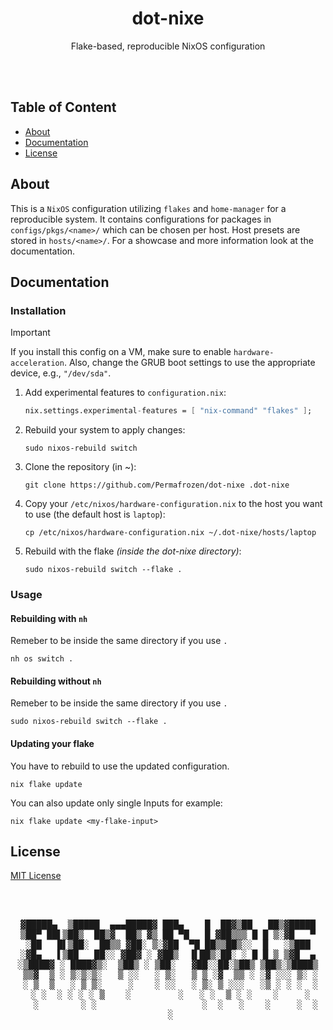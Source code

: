 <h1 align="center">dot-nixe</h1>
<div align="center">Flake-based, reproducible NixOS configuration</div>

<br><br>

## Table of Content

<!--toc:start-->
- [About](#about)
- [Documentation](#documentation)
- [License](#license)
<!--toc:end-->

## About

This is a `NixOS` configuration utilizing `flakes` and `home-manager` for a reproducible system. It contains configurations for packages in `configs/pkgs/<name>/` which can be chosen per host. Host presets are stored in `hosts/<name>/`. For a showcase and more information look at the documentation.

## Documentation

### Installation

> [!IMPORTANT]
> If you install this config on a VM, make sure to enable `hardware-acceleration`. Also, change the GRUB boot settings to use the appropriate device, e.g., `"/dev/sda"`.

1. Add experimental features to `configuration.nix`:
    ```nix
    nix.settings.experimental-features = [ "nix-command" "flakes" ];
    ```

2. Rebuild your system to apply changes:
    ```console
    sudo nixos-rebuild switch
    ```

3. Clone the repository (in ~):
    ```console
    git clone https://github.com/Permafrozen/dot-nixe .dot-nixe
    ```

4. Copy your `/etc/nixos/hardware-configuration.nix` to the host you want to use (the default host is `laptop`):
    ```console
    cp /etc/nixos/hardware-configuration.nix ~/.dot-nixe/hosts/laptop
    ```

5. Rebuild with the flake *(inside the dot-nixe directory)*:
    ```console
    sudo nixos-rebuild switch --flake .
    ```

### Usage

#### Rebuilding with `nh`

<div class="warning">

Remeber to be inside the same directory if you use `.`

</div>

```console
nh os switch .
```

#### Rebuilding without `nh`


<div class="warning">

Remeber to be inside the same directory if you use `.`

</div>

```console
sudo nixos-rebuild switch --flake .
```

#### Updating your flake

<div class="warning">

You have to rebuild to use the updated configuration.

</div>

```console
nix flake update
```

You can also update only single Inputs for example:
```console
nix flake update <my-flake-input>
```

## License

[MIT License](./LICENSE)

<br>

<div align="center"><br>
  <pre>
▓█████▄  ▒█████  ▄▄▄█████▓ ███▄    █  ██▓▒██   ██▒▓█████
▒██▀ ██▌▒██▒  ██▒▓  ██▒ ▓▒ ██ ▀█   █ ▓██▒▒▒ █ █ ▒░▓█   ▀
░██   █▌▒██░  ██▒▒ ▓██░ ▒░▓██  ▀█ ██▒▒██▒░░  █   ░▒███
░▓█▄   ▌▒██   ██░░ ▓██▓ ░ ▓██▒  ▐▌██▒░██░ ░ █ █ ▒ ▒▓█  ▄
░▒████▓ ░ ████▓▒░  ▒██▒ ░ ▒██░   ▓██░░██░▒██▒ ▒██▒░▒████▒
 ▒▒▓  ▒ ░ ▒░▒░▒░   ▒ ░░   ░ ▒░   ▒ ▒ ░▓  ▒▒ ░ ░▓ ░░░ ▒░ ░
 ░ ▒  ▒   ░ ▒ ▒░     ░    ░ ░░   ░ ▒░ ▒ ░░░   ░▒ ░ ░ ░  ░
 ░ ░  ░ ░ ░ ░ ▒    ░         ░   ░ ░  ▒ ░ ░    ░     ░
   ░        ░ ░                    ░  ░   ░    ░     ░  ░
 ░
  </pre>
</div>
